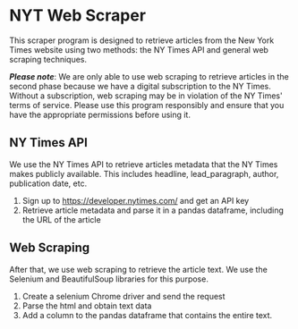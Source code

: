 # NYT Web Scraper

This scraper program is designed to retrieve articles from the New York Times website using two methods: the NY Times API and general web scraping techniques.

***Please note***: We are only able to use web scraping to retrieve articles in the second phase because we have a digital subscription to the NY Times. Without a subscription, web scraping may be in violation of the NY Times' terms of service. Please use this program responsibly and ensure that you have the appropriate permissions before using it.


## NY Times API
We use the NY Times API to retrieve articles metadata that the NY Times makes publicly available. This includes headline, lead_paragraph, author, publication date, etc. 
1. Sign up to https://developer.nytimes.com/ and get an API key
2. Retrieve article metadata and parse it in a pandas dataframe, including the URL of the article

## Web Scraping
After that, we use web scraping to retrieve the article text. We use the Selenium and BeautifulSoup libraries for this purpose.
1. Create a selenium Chrome driver and send the request 
2. Parse the html and obtain text data 
3. Add a column to the pandas dataframe that contains the entire text. 

